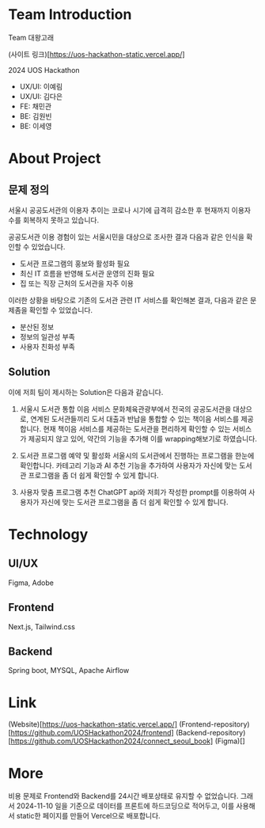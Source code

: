 # Team Introduction

Team 대왕고래

(사이트 링크)[https://uos-hackathon-static.vercel.app/]

2024 UOS Hackathon

- UX/UI: 이예림
- UX/UI: 김다은
- FE: 채민관
- BE: 김원빈
- BE: 이세영

# About Project

## 문제 정의

서울시 공공도서관의 이용자 추이는 코로나 시기에 급격히 감소한 후 현재까지 이용자 수를 회복하지 못하고 있습니다.

공공도서관 이용 경험이 있는 서울시민을 대상으로 조사한 결과 다음과 같은 인식을 확인할 수 있었습니다.

- 도서관 프로그램의 홍보와 활성화 필요
- 최신 IT 흐름을 반영해 도서관 운영의 진화 필요
- 집 또는 직장 근처의 도서관을 자주 이용

이러한 상황을 바탕으로 기존의 도서관 관련 IT 서비스를 확인해본 결과, 다음과 같은 문제좀을 확인할 수 있었습니다.

- 분산된 정보
- 정보의 일관성 부족
- 사용자 친화성 부족

## Solution

이에 저희 팀이 제시하는 Solution은 다음과 같습니다.

1. 서울시 도서관 통합 이음 서비스
   문화체육관광부에서 전국의 공공도서관을 대상으로, 연계된 도서관들끼리 도서 대출과 반납을 통합할 수 있는 책이음 서비스를 제공합니다. 현재 책이음 서비스를 제공하는 도서관을 편리하게 확인할 수 있는 서비스가 제공되지 않고 있어, 약간의 기능을 추가해 이를 wrapping해보기로 하였습니다.

2. 도서관 프로그램 예약 및 활성화
   서울시의 도서관에서 진행하는 프로그램을 한눈에 확인합니다. 카테고리 기능과 AI 추천 기능을 추가하여 사용자가 자신에 맞는 도서관 프로그램을 좀 더 쉽게 확인할 수 있게 합니다.

3. 사용자 맞춤 프로그램 추천
   ChatGPT api와 저희가 작성한 prompt를 이용하여 사용자가 자신에 맞는 도서관 프로그램을 좀 더 쉽게 확인할 수 있게 합니다.

# Technology

## UI/UX

Figma, Adobe

## Frontend

Next.js, Tailwind.css

## Backend

Spring boot, MYSQL, Apache Airflow

# Link

(Website)[https://uos-hackathon-static.vercel.app/]
(Frontend-repository)[https://github.com/UOSHackathon2024/frontend]
(Backend-repository)[https://github.com/UOSHackathon2024/connect_seoul_book]
(Figma)[]

# More

비용 문제로 Frontend와 Backend를 24시간 배포상태로 유지할 수 없었습니다.
그래서 2024-11-10 일을 기준으로 데이터를 프론트에 하드코딩으로 적어두고, 이를 사용해서 static한 페이지를 만들어 Vercel으로 배포합니다.
